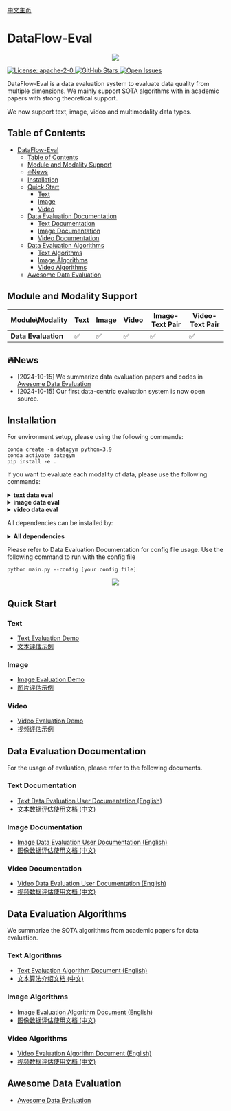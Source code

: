 [中文主页](./README.zh-CN.md)

# DataFlow-Eval

<p align="center">
  <img src="./static/images/Face.png">
</p>
<a href="https://opensource.org/license/apache-2-0" target="_blank">
    <img alt="License: apache-2-0" src="https://img.shields.io/github/license/saltstack/salt" />
</a>
<a href="https://github.com/GAIR-NLP/ProX" target="_blank">
    <img alt="GitHub Stars" src="https://img.shields.io/github/stars/Open-DataFlow/Open-DataFlow-Eval?style=social" />
</a>
<a href="https://github.com/GAIR-NLP/ProX/issues" target="_blank">
    <img alt="Open Issues" src="https://img.shields.io/github/issues-raw/Open-DataFlow/Open-DataFlow-Eval" />
</a>

DataFlow-Eval is a data evaluation system to evaluate data quality from multiple dimensions. We mainly support SOTA algorithms with in academic papers with strong theoretical support.

We now support text, image, video and multimodality data types.

## Table of Contents
- [DataFlow-Eval](#dataflow-eval)
  - [Table of Contents](#table-of-contents)
  - [Module and Modality Support](#module-and-modality-support)
  - [🔥News](#news)
  - [Installation](#installation)
  - [Quick Start](#quick-start)
    - [Text](#text)
    - [Image](#image)
    - [Video](#video)
  - [Data Evaluation Documentation](#data-evaluation-documentation)
    - [Text Documentation](#text-documentation)
    - [Image Documentation](#image-documentation)
    - [Video Documentation](#video-documentation)
  - [Data Evaluation Algorithms](#data-evaluation-algorithms)
    - [Text Algorithms](#text-algorithms)
    - [Image Algorithms](#image-algorithms)
    - [Video Algorithms](#video-algorithms)
  - [Awesome Data Evaluation](#awesome-data-evaluation)

## Module and Modality Support

| Module\Modality     | Text | Image | Video | Image-Text Pair | Video-Text Pair |
| ------------------- | ---- | ----- | ----- | --------------- | --------------- |
| **Data Evaluation** | ✅    | ✅     | ✅     | ✅               | ✅               |

## 🔥News

- [2024-10-15] We summarize data evaluation papers and codes in [Awesome Data Evaluation](./Awesome_Data_Evaluation.md)
- [2024-10-15] Our first data-centric evaluation system is now open source.

## Installation


For environment setup, please using the following commands:

```
conda create -n datagym python=3.9
conda activate datagym
pip install -e .
```

If you want to evaluate each modality of data, please use the following commands:
<details>
<summary>
<b>text data eval</b>
</summary>
<p>

```bash
pip install -e .[text]
pip install flash-attn==2.6.3
python -m spacy download en_core_web_sm
```

</p>
</details>

<details>
<summary>
<b>image data eval</b>
</summary>
<p>

```bash
pip install -e .[image]
pip install pyiqa==0.1.12
pip install transformers==4.44.2
```

</p>
</details>


<details>
<summary>
<b>video data eval</b>
</summary>
<p>
For video data evaluation,
```bash
pip install -e .[video]
```
When evaluating video-caption data, please run the following command to install modified CLIP for EMScore:
```
pip install git+https://github.com/MOLYHECI/CLIP.git
```

</p>
</details>

All dependencies can be installed by:
<details>
<summary>
<b>All dependencies</b>
</summary>
<p>

```bash
pip install -e .[all]
pip install flash-attn==2.6.3
pip install pyiqa==0.1.12
pip install transformers==4.44.2
```

</p>
</details>

Please refer to Data Evaluation Documentation for config file usage. Use the following command to run with the config file

```
python main.py --config [your config file]
```
<p align="center">
  <img src="./static/images/example_1.png">
</p>

## Quick Start
### Text
- [Text Evaluation Demo](./demos/text_eval/text_eval_example.ipynb)
- [文本评估示例](./demos/text_eval/text_eval_example.zh-CN.ipynb)
### Image
- [Image Evaluation Demo](./demos/image_eval/image_eval_example.ipynb)
- [图片评估示例](./demos/image_eval/image_eval_example.zh-CN.ipynb)
### Video
- [Video Evaluation Demo](./demos/video_eval/video_eval_example.ipynb)
- [视频评估示例](./demos/video_eval/video_eval_example.zh-CN.ipynb)

## Data Evaluation Documentation

For the usage of evaluation, please refer to the following documents.

### Text Documentation
- [Text Data Evaluation User Documentation (English)](./dataflow/Eval/Text/README.md)
- [文本数据评估使用文档 (中文)](./dataflow/Eval/Text/README.zh-CN.md)

### Image Documentation
- [Image Data Evaluation User Documentation (English)](./dataflow/Eval/image/README.md)
- [图像数据评估使用文档 (中文)](./dataflow/Eval/image/README.zh-CN.md)

### Video Documentation
- [Video Data Evaluation User Documentation (English)](./dataflow/Eval/video/README.md)
- [视频数据评估使用文档 (中文)](./dataflow/Eval/video/README.zh-CN.md)

## Data Evaluation Algorithms

We summarize the SOTA algorithms from academic papers for data evaluation.
### Text Algorithms
- [Text Evaluation Algorithm Document (English)](./docs/text_metrics.md)
- [文本算法介绍文档 (中文)](./docs/text_metrics.zh-CN.md)

### Image Algorithms
- [Image Evaluation Algorithm Document (English)](./docs/image_metrics.md)
- [图像数据评估使用文档 (中文)](./docs/image_metrics.zh-CN.md)

### Video Algorithms
- [Video Evaluation Algorithm Document (English)](./docs/video_metrics.md)
- [视频数据评估使用文档 (中文)](./docs/video_metrics.zh-CN.md)

## Awesome Data Evaluation
- [Awesome Data Evaluation](./Awesome_Data_Evaluation.md)
